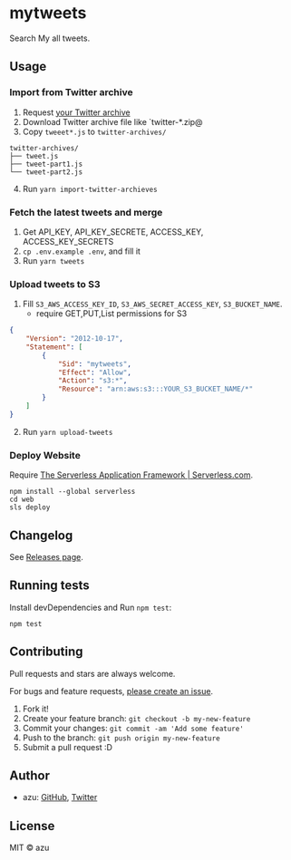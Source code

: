# mytweets

Search My all tweets.
## Usage

### Import from Twitter archive

1. Request [your Twitter archive](https://help.twitter.com/en/managing-your-account/how-to-download-your-twitter-archive)
2. Download Twitter archive file like `twitter-*.zip@
3. Copy `tweeet*.js` to `twitter-archives/`

```
twitter-archives/
├── tweet.js
├── tweet-part1.js
└── tweet-part2.js
```

4. Run `yarn import-twitter-archieves`

### Fetch the latest tweets and merge

1. Get API_KEY, API_KEY_SECRETE, ACCESS_KEY, ACCESS_KEY_SECRETS
2. `cp .env.example .env`, and fill it
3. Run `yarn tweets`

### Upload tweets to S3

1. Fill `S3_AWS_ACCESS_KEY_ID`, `S3_AWS_SECRET_ACCESS_KEY`, `S3_BUCKET_NAME`.
    - require GET,PUT,List permissions for S3
   

```json
{
    "Version": "2012-10-17",
    "Statement": [
        {
            "Sid": "mytweets",
            "Effect": "Allow",
            "Action": "s3:*",
            "Resource": "arn:aws:s3:::YOUR_S3_BUCKET_NAME/*"
        }
    ]
}
```

2. Run `yarn upload-tweets`

### Deploy Website

Require [The Serverless Application Framework | Serverless.com](https://www.serverless.com/).

```
npm install --global serverless
cd web
sls deploy
```

## Changelog

See [Releases page](https://github.com/azu/mytweets/releases).

## Running tests

Install devDependencies and Run `npm test`:

    npm test

## Contributing

Pull requests and stars are always welcome.

For bugs and feature requests, [please create an issue](https://github.com/azu/mytweets/issues).

1. Fork it!
2. Create your feature branch: `git checkout -b my-new-feature`
3. Commit your changes: `git commit -am 'Add some feature'`
4. Push to the branch: `git push origin my-new-feature`
5. Submit a pull request :D

## Author

- azu: [GitHub](https://github.com/azu), [Twitter](https://twitter.com/azu_re)

## License

MIT © azu
